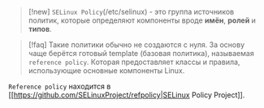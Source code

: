 
> [!new] 
> `SELinux Policy`(/etc/selinux) - это группа источников политик, которые определяют компоненты вроде **имён**, **ролей** и **типов**.

> [!faq] 
> Такие политики обычно не создаются с нуля. За основу чаще берётся готовый template (базовая политика), называемая `reference policy`. Которая предоставляет классы и правила, использующие основные компоненты Linux.

`Reference policy` находится в [[https://github.com/SELinuxProject/refpolicy|SELinux Policy Project]].



